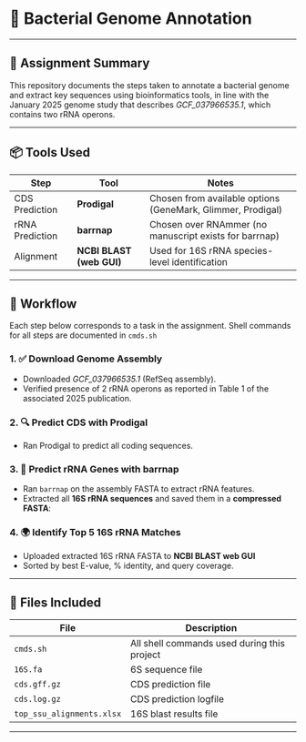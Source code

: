 # 🧬 Bacterial Genome Annotation 

---

## 📄 Assignment Summary

This repository documents the steps taken to annotate a bacterial genome and extract key sequences using bioinformatics tools, in line with the January 2025 genome study that describes *GCF_037966535.1*, which contains two rRNA operons.

---

## 📦 Tools Used

| Step | Tool | Notes |
|------|------|-------|
| CDS Prediction | **Prodigal** | Chosen from available options (GeneMark, Glimmer, Prodigal) |
| rRNA Prediction | **barrnap** | Chosen over RNAmmer (no manuscript exists for barrnap) |
| Alignment | **NCBI BLAST (web GUI)** | Used for 16S rRNA species-level identification |

---

## 🧪 Workflow

Each step below corresponds to a task in the assignment. Shell commands for all steps are documented in `cmds.sh`

### 1. ✅ Download Genome Assembly
- Downloaded *GCF_037966535.1* (RefSeq assembly).
- Verified presence of 2 rRNA operons as reported in Table 1 of the associated 2025 publication.

### 2. 🔍 Predict CDS with Prodigal
- Ran Prodigal to predict all coding sequences.


### 3. 🧬 Predict rRNA Genes with barrnap
- Ran `barrnap` on the assembly FASTA to extract rRNA features.
- Extracted all **16S rRNA sequences** and saved them in a **compressed FASTA**:

### 4. 🌍 Identify Top 5 16S rRNA Matches
- Uploaded extracted 16S rRNA FASTA to **NCBI BLAST web GUI**
- Sorted by best E-value, % identity, and query coverage.

---

## 📁 Files Included

| File | Description |
|------|-------------|
| `cmds.sh` | All shell commands used during this project |
| `16S.fa` | 6S sequence file |
| `cds.gff.gz` | CDS prediction file |
| `cds.log.gz` | CDS prediction logfile |
| `top_ssu_alignments.xlsx` |16S blast results file  |

---

